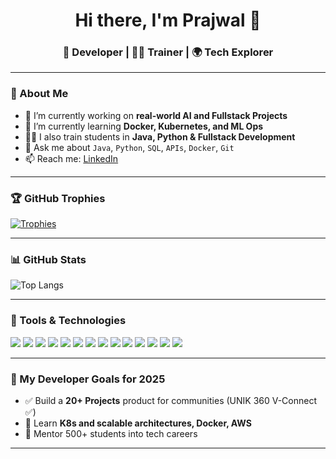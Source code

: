 <h1 align="center">Hi there, I'm Prajwal 👋</h1>
<h3 align="center">🚀 Developer | 🧑‍🏫 Trainer | 🌍 Tech Explorer</h3>

---

### 🧠 About Me
- 🔭 I’m currently working on **real-world AI and Fullstack Projects**
- 🌱 I’m currently learning **Docker, Kubernetes, and ML Ops**
- 🧑‍🏫 I also train students in **Java, Python & Fullstack Development**
- 💬 Ask me about `Java`, `Python`, `SQL`, `APIs`, `Docker`, `Git`
- 📫 Reach me: [LinkedIn](https://www.linkedin.com/in/prajwal-j-6959bb231)

---

### 🏆 GitHub Trophies
[![Trophies](https://github-profile-trophy.vercel.app/?username=9741Prajwalj&theme=gruvbox&margin-w=15&margin-h=15&rank=S,AAA,AA,A,B)](https://github.com/ryo-ma/github-profile-trophy)

---

### 📊 GitHub Stats
![Top Langs](https://github-readme-stats.vercel.app/api/top-langs/?username=9741Prajwalj&layout=compact&theme=radical)

---

### 🔧 Tools & Technologies
<p> <img src="https://img.shields.io/badge/-Java-black?style=flat-square&logo=java" /> <img src="https://img.shields.io/badge/-Python-black?style=flat-square&logo=python" /> <img src="https://img.shields.io/badge/-PHP-777BB4?style=flat-square&logo=php" /> <img src="https://img.shields.io/badge/-HTML5-E34F26?style=flat-square&logo=html5&logoColor=white" /> <img src="https://img.shields.io/badge/-CSS3-1572B6?style=flat-square&logo=css3&logoColor=white" /> <img src="https://img.shields.io/badge/-JavaScript-F7DF1E?style=flat-square&logo=javascript&logoColor=black" /> <img src="https://img.shields.io/badge/-AWS-232F3E?style=flat-square&logo=amazon-aws" /> <img src="https://img.shields.io/badge/-Docker-blue?style=flat-square&logo=docker" /> <img src="https://img.shields.io/badge/-React-61DAFB?style=flat-square&logo=react&logoColor=black" /> <img src="https://img.shields.io/badge/-ReactNative-20232A?style=flat-square&logo=react&logoColor=61DAFB" /> <img src="https://img.shields.io/badge/-Android%20Studio-3DDC84?style=flat-square&logo=android-studio&logoColor=white" /> <img src="https://img.shields.io/badge/-Postman-FF6C37?style=flat-square&logo=postman&logoColor=white" /> <img src="https://img.shields.io/badge/-Laravel-FF2D20?style=flat-square&logo=laravel&logoColor=white" /> <img src="https://img.shields.io/badge/-CodeIgniter-EF4223?style=flat-square&logo=codeigniter&logoColor=white" /> </p>

---

### 🎯 My Developer Goals for 2025
- ✅ Build a **20+ Projects** product for communities (UNIK 360 V-Connect ✅)
- 🧠 Learn **K8s and scalable architectures, Docker, AWS**
- 💼 Mentor 500+ students into tech careers

---
